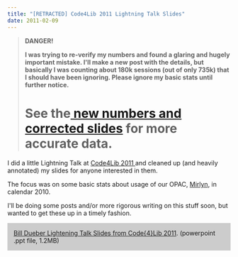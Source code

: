 ```yaml
---
title: "[RETRACTED] Code4Lib 2011 Lightning Talk Slides"
date: 2011-02-09
---
```


<blockquote><strong>DANGER!</strong>

<strong>I was trying to re-verify my numbers and found a glaring and hugely important mistake. I'll make a new post with the details, but basically I was counting about 180k sessions (out of only 735k) that I should have been ignoring. Please ignore my basic stats until further notice.</strong>

<strong>See the<a href="http://robotlibrarian.billdueber.com/corrected-code4lib-slides-are-up/"> new numbers and corrected slides</a> for more accurate data.</strong></blockquote>
===============

I did a little Lightning Talk at <a href="http://code4lib.org/conference/2011/">Code4Lib 2011 </a>and cleaned up (and heavily annotated) my slides for anyone interested in them.

The focus was on some basic stats about usage of our OPAC, <a href="http://mirlyn.lib.umich.edu/">Mirlyn</a>, in calendar 2010.

I'll be doing some posts and/or more rigorous writing on this stuff soon, but wanted to get these up in a timely fashion.
<div style="background-color: #ccc; padding: 1em;"><a href="http://robotlibrarian.billdueber.com/wp-content/uploads/2011/02/dueber_lightning_c4l11.ppt">Bill Dueber Lightening Talk Slides from Code{4}Lib 2011</a>. (powerpoint .ppt file, 1.2MB)</div>
